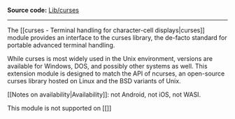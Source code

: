 **Source code:** [Lib/curses](https://github.com/python/cpython/tree/3.13/Lib/curses)
___
The [[curses - Terminal handling for character-cell displays|curses]] module provides an interface to the curses library, the de-facto standard for portable advanced terminal handling.

While curses is most widely used in the Unix environment, versions are available for Windows, DOS, and possibly other systems as well. This extension module is designed to match the API of ncurses, an open-source curses library hosted on Linux and the BSD variants of Unix.

[[Notes on availability|Availability]]: not Android, not iOS, not WASI.

This module is not supported on [[]]